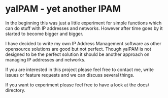 # yaIPAM - yet another IPAM

In the beginning this was just a little experiment for simple functions which can do stuff with IP addresses and networks. However after time goes by it started to become bigger and bigger.

I have decided to write my own IP Address Management software as other opensource solutions are good but not perfect. Though yaIPAM is not designed to be the perfect solution it should be another approach on managing IP addresses and networks.

If you are interested in this project please feel free to contact me, write issues or feature requests and we can discuss several things.

If you want to experiment please feel free to have a look at the docs/ directory.

